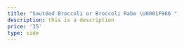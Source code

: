 ```yaml
---
title: "Sautéed Broccoli or Broccoli Rabe \U0001F966 "
description: this is a description
price: '35'
type: side
---
```


